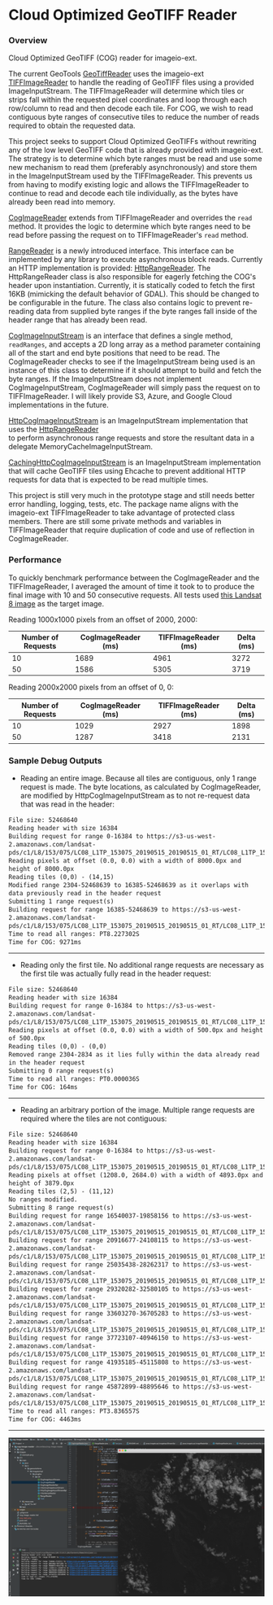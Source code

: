 # Cloud Optimized GeoTIFF Reader 

### Overview
Cloud Optimized GeoTIFF (COG) reader for imageio-ext.   

The current GeoTools [GeoTiffReader](https://github.com/geotools/geotools/blob/master/modules/plugin/geotiff/src/main/java/org/geotools/gce/geotiff/GeoTiffReader.java) 
uses the imageio-ext [TIFFImageReader](https://github.com/geosolutions-it/imageio-ext/blob/master/plugin/tiff/src/main/java/it/geosolutions/imageioimpl/plugins/tiff/TIFFImageReader.java) 
to handle the reading of GeoTIFF files using a provided ImageInputStream.  The TIFFImageReader will determine which tiles 
or strips fall within the requested pixel coordinates and loop through each row/column to read and then decode each 
tile.  For COG, we wish to read contiguous byte ranges of consecutive tiles to reduce the number of reads required to 
obtain the requested data.

This project seeks to support Cloud Optimized GeoTIFFs without rewriting any of the low level GeoTIFF code that is 
already provided with imageio-ext.  The strategy is to determine which byte ranges must be read and use some new 
mechanism to read them (preferably asynchronously) and store them in the ImageInputStream used by the TIFFImageReader.
This prevents us from having to modify existing logic and allows the TIFFImageReader to continue to read and decode each 
tile individually, as the bytes have already been read into memory.

[CogImageReader](./src/main/java/it/geosolutions/imageioimpl/plugins/tiff/CogImageReader.java) extends from TIFFImageReader 
and overrides the `read` method.  It provides the logic to determine which byte ranges need to be read before passing 
the request on to TIFFImageReader's `read` method. 

[RangeReader](./src/main/java/it/geosolutions/imageioimpl/plugins/tiff/RangeReader.java) is a newly introduced interface. 
This interface can be implemented by any library to execute asynchronous block reads.  Currently an HTTP implementation 
is provided: [HttpRangeReader](./src/main/java/it/geosolutions/imageioimpl/plugins/tiff/HttpRangeReader.java).  The 
HttpRangeReader class is also responsible for eagerly fetching the COG's header upon instantiation.  Currently, 
it is statically coded to fetch the first 16KB (mimicking the default behavior of GDAL).  This should be changed to be 
configurable in the future.  The class also contains logic to prevent re-reading data from supplied byte ranges if the 
byte ranges fall inside of the header range that has already been read. 

[CogImageInputStream](./src/main/java/it/geosolutions/imageioimpl/plugins/tiff/stream/CogImageInputStream.java) is an interface 
that defines a single method, `readRanges`, and accepts a 2D long array as a method parameter containing all of the 
start and end byte positions that need to be read.  The CogImageReader checks to see if the ImageInputStream being used 
is an instance of this class to determine if it should attempt to build and fetch the byte ranges.  If the 
ImageInputStream does not implement CogImageInputStream, CogImageReader will simply pass the request on to TIFFImageReader. 
I will likely provide S3, Azure, and Google Cloud implementations in the future.
 
[HttpCogImageInputStream](./src/main/java/it/geosolutions/imageioimpl/plugins/tiff/stream/HttpCogImageInputStream.java) is an 
ImageInputStream implementation that uses the [HttpRangeReader](./src/main/java/it/geosolutions/imageioimpl/plugins/tiff/HttpRangeReader)  
to perform asynchronous range requests and store the resultant data in a delegate MemoryCacheImageInputStream.  
 
[CachingHttpCogImageInputStream](./src/main/java/it/geosolutions/imageioimpl/plugins/tiff/stream/CachingHttpCogImageInputStream.java)
is an ImageInputStream implementation that will cache GeoTIFF tiles using Ehcache to prevent additional HTTP requests 
for data that is expected to be read multiple times. 

This project is still very much in the prototype stage and still needs better error handling, logging, tests, etc.  The 
package name aligns with the imageio-ext TIFFImageReader to take advantage of protected class members.  There are still 
some private methods and variables in TIFFImageReader that require duplication of code and use of reflection in 
CogImageReader.  

### Performance
To quickly benchmark performance between the CogImageReader and the TIFFImageReader, I averaged the amount of time it 
took to to produce the final image with 10 and 50 consecutive requests. All tests used [this Landsat 8 image](
https://s3-us-west-2.amazonaws.com/landsat-pds/c1/L8/153/075/LC08_L1TP_153075_20190515_20190515_01_RT/LC08_L1TP_153075_20190515_20190515_01_RT_B2.TIF) 
as the target image.

Reading 1000x1000 pixels from an offset of 2000, 2000:

| Number of Requests | CogImageReader (ms) | TIFFImageReader (ms) | Delta (ms) |
| ------------------ | -------------- | --------------- | ------ |
|        10          |      1689      |       4961      |  3272  |
|        50          |      1586      |       5305      |  3719  |

Reading 2000x2000 pixels from an offset of 0, 0:

| Number of Requests | CogImageReader (ms) | TIFFImageReader (ms) | Delta (ms) |
| ------------------ | -------------- | --------------- | ------ |
|        10          |      1029      |       2927      |  1898  |
|        50          |      1287      |       3418      |  2131  |

### Sample Debug Outputs
* Reading an entire image.  Because all tiles are contiguous, only 1 range request is made.  The byte locations, as 
calculated by CogImageReader, are modified by HttpCogImageInputStream as to not re-request data that was read in the 
header:
```
File size: 52468640
Reading header with size 16384
Building request for range 0-16384 to https://s3-us-west-2.amazonaws.com/landsat-pds/c1/L8/153/075/LC08_L1TP_153075_20190515_20190515_01_RT/LC08_L1TP_153075_20190515_20190515_01_RT_B2.TIF
Reading pixels at offset (0.0, 0.0) with a width of 8000.0px and height of 8000.0px
Reading tiles (0,0) - (14,15)
Modified range 2304-52468639 to 16385-52468639 as it overlaps with data previously read in the header request
Submitting 1 range request(s)
Building request for range 16385-52468639 to https://s3-us-west-2.amazonaws.com/landsat-pds/c1/L8/153/075/LC08_L1TP_153075_20190515_20190515_01_RT/LC08_L1TP_153075_20190515_20190515_01_RT_B2.TIF
Time to read all ranges: PT8.227302S
Time for COG: 9271ms
```
---
* Reading only the first tile.  No additional range requests are necessary as the first tile was actually fully read in 
the header request:
```
File size: 52468640
Reading header with size 16384
Building request for range 0-16384 to https://s3-us-west-2.amazonaws.com/landsat-pds/c1/L8/153/075/LC08_L1TP_153075_20190515_20190515_01_RT/LC08_L1TP_153075_20190515_20190515_01_RT_B2.TIF
Reading pixels at offset (0.0, 0.0) with a width of 500.0px and height of 500.0px
Reading tiles (0,0) - (0,0)
Removed range 2304-2834 as it lies fully within the data already read in the header request
Submitting 0 range request(s)
Time to read all ranges: PT0.000036S
Time for COG: 164ms
```
---
* Reading an arbitrary portion of the image.  Multiple range requests are required where the tiles are not contiguous:
```
File size: 52468640
Reading header with size 16384
Building request for range 0-16384 to https://s3-us-west-2.amazonaws.com/landsat-pds/c1/L8/153/075/LC08_L1TP_153075_20190515_20190515_01_RT/LC08_L1TP_153075_20190515_20190515_01_RT_B2.TIF
Reading pixels at offset (1208.0, 2684.0) with a width of 4893.0px and height of 3879.0px
Reading tiles (2,5) - (11,12)
No ranges modified.
Submitting 8 range request(s)
Building request for range 16540037-19858156 to https://s3-us-west-2.amazonaws.com/landsat-pds/c1/L8/153/075/LC08_L1TP_153075_20190515_20190515_01_RT/LC08_L1TP_153075_20190515_20190515_01_RT_B2.TIF
Building request for range 20916677-24108115 to https://s3-us-west-2.amazonaws.com/landsat-pds/c1/L8/153/075/LC08_L1TP_153075_20190515_20190515_01_RT/LC08_L1TP_153075_20190515_20190515_01_RT_B2.TIF
Building request for range 25035438-28262317 to https://s3-us-west-2.amazonaws.com/landsat-pds/c1/L8/153/075/LC08_L1TP_153075_20190515_20190515_01_RT/LC08_L1TP_153075_20190515_20190515_01_RT_B2.TIF
Building request for range 29320282-32580105 to https://s3-us-west-2.amazonaws.com/landsat-pds/c1/L8/153/075/LC08_L1TP_153075_20190515_20190515_01_RT/LC08_L1TP_153075_20190515_20190515_01_RT_B2.TIF
Building request for range 33603270-36705283 to https://s3-us-west-2.amazonaws.com/landsat-pds/c1/L8/153/075/LC08_L1TP_153075_20190515_20190515_01_RT/LC08_L1TP_153075_20190515_20190515_01_RT_B2.TIF
Building request for range 37723107-40946150 to https://s3-us-west-2.amazonaws.com/landsat-pds/c1/L8/153/075/LC08_L1TP_153075_20190515_20190515_01_RT/LC08_L1TP_153075_20190515_20190515_01_RT_B2.TIF
Building request for range 41935185-45115808 to https://s3-us-west-2.amazonaws.com/landsat-pds/c1/L8/153/075/LC08_L1TP_153075_20190515_20190515_01_RT/LC08_L1TP_153075_20190515_20190515_01_RT_B2.TIF
Building request for range 45872899-48895646 to https://s3-us-west-2.amazonaws.com/landsat-pds/c1/L8/153/075/LC08_L1TP_153075_20190515_20190515_01_RT/LC08_L1TP_153075_20190515_20190515_01_RT_B2.TIF
Time to read all ranges: PT3.836557S
Time for COG: 4463ms
```
---
![COG](./images/sample.png "COG")